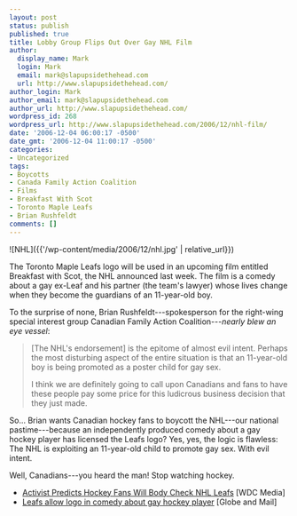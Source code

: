 ```yaml
---
layout: post
status: publish
published: true
title: Lobby Group Flips Out Over Gay NHL Film
author:
  display_name: Mark
  login: Mark
  email: mark@slapupsidethehead.com
  url: http://www.slapupsidethehead.com/
author_login: Mark
author_email: mark@slapupsidethehead.com
author_url: http://www.slapupsidethehead.com/
wordpress_id: 268
wordpress_url: http://www.slapupsidethehead.com/2006/12/nhl-film/
date: '2006-12-04 06:00:17 -0500'
date_gmt: '2006-12-04 11:00:17 -0500'
categories:
- Uncategorized
tags:
- Boycotts
- Canada Family Action Coalition
- Films
- Breakfast With Scot
- Toronto Maple Leafs
- Brian Rushfeldt
comments: []
---
```

![NHL]({{'/wp-content/media/2006/12/nhl.jpg' | relative_url}})

The Toronto Maple Leafs logo will be used in an upcoming film entitled Breakfast with Scot, the NHL announced last week. The film is a comedy about a gay ex-Leaf and his partner (the team's lawyer) whose lives change when they become the guardians of an 11-year-old boy.

To the surprise of none, Brian Rushfeldt---spokesperson for the right-wing special interest group Canadian Family Action Coalition---_nearly blew an eye vessel_:

> [The NHL's endorsement] is the epitome of almost evil intent. Perhaps the most disturbing aspect of the entire situation is that an 11-year-old boy is being promoted as a poster child for gay sex.
> 
> I think we are definitely going to call upon Canadians and fans to have these people pay some price for this ludicrous business decision that they just made.

So... Brian wants Canadian hockey fans to boycott the NHL---our national pastime---because an independently produced comedy about a gay hockey player has licensed the Leafs logo? Yes, yes, the logic is flawless: The NHL is exploiting an 11-year-old child to promote gay sex. With evil intent.

Well, Canadians---you heard the man! Stop watching hockey.

- [Activist Predicts Hockey Fans Will Body Check NHL Leafs](http://www.wdcmedia.com/newsArticle.php?ID=2359) [WDC Media]
- [Leafs allow logo in comedy about gay hockey player](http://www.theglobeandmail.com/servlet/story/LAC.20061125.NOTE25-3/TPStory/TPEntertainment/Movies/) [Globe and Mail]
